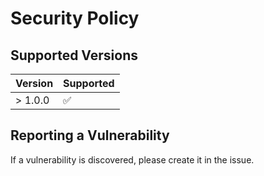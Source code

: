 # Security Policy

## Supported Versions
| Version | Supported          |
| ------- | ------------------ |
| > 1.0.0 | :white_check_mark: |

## Reporting a Vulnerability

If a vulnerability is discovered, please create it in the issue.
